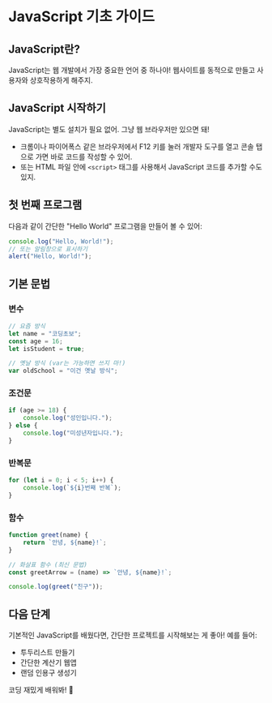 # JavaScript 기초 가이드

## JavaScript란?
JavaScript는 웹 개발에서 가장 중요한 언어 중 하나야! 웹사이트를 동적으로 만들고 사용자와 상호작용하게 해주지.

## JavaScript 시작하기
JavaScript는 별도 설치가 필요 없어. 그냥 웹 브라우저만 있으면 돼! 
- 크롬이나 파이어폭스 같은 브라우저에서 F12 키를 눌러 개발자 도구를 열고 콘솔 탭으로 가면 바로 코드를 작성할 수 있어.
- 또는 HTML 파일 안에 `<script>` 태그를 사용해서 JavaScript 코드를 추가할 수도 있지.

## 첫 번째 프로그램
다음과 같이 간단한 "Hello World" 프로그램을 만들어 볼 수 있어:

```javascript
console.log("Hello, World!");
// 또는 알림창으로 표시하기
alert("Hello, World!");
```

## 기본 문법
### 변수
```javascript
// 요즘 방식
let name = "코딩초보";
const age = 16;
let isStudent = true;

// 옛날 방식 (var는 가능하면 쓰지 마!)
var oldSchool = "이건 옛날 방식";
```

### 조건문
```javascript
if (age >= 18) {
    console.log("성인입니다.");
} else {
    console.log("미성년자입니다.");
}
```

### 반복문
```javascript
for (let i = 0; i < 5; i++) {
    console.log(`${i}번째 반복`);
}
```

### 함수
```javascript
function greet(name) {
    return `안녕, ${name}!`;
}

// 화살표 함수 (최신 문법)
const greetArrow = (name) => `안녕, ${name}!`;

console.log(greet("친구"));
```

## 다음 단계
기본적인 JavaScript를 배웠다면, 간단한 프로젝트를 시작해보는 게 좋아! 예를 들어:
- 투두리스트 만들기
- 간단한 계산기 웹앱
- 랜덤 인용구 생성기

코딩 재밌게 배워봐! 🚀